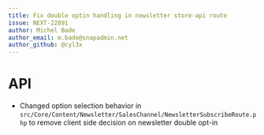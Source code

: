 ```yaml
---
title: Fix double optin handling in newsletter store-api route
issue: NEXT-22891
author: Michel Bade
author_email: m.bade@snapadmin.net
author_github: @cyl3x
---
```

# API
* Changed option selection behavior in `src/Core/Content/Newsletter/SalesChannel/NewsletterSubscribeRoute.php` to remove client side decision on newsletter double opt-in
